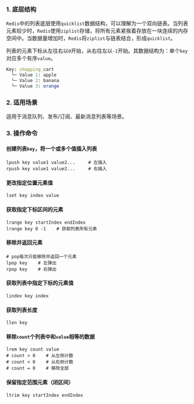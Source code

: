 ### 1. 底层结构

`Redis`中的列表底层使用`quicklist`数据结构，可以理解为一个双向链表。当列表元素较少时，`Redis`使用`ziplist`存储，将所有元素紧挨着存放在一块连续的内存空间中。当数据量增加时，`Redis`将`ziplist`与链表结合，形成`quicklist`。

列表的元素下标从左往右以`0`开始，从右往左以`-1`开始。其数据结构为：单个`key`对应多个有序`value`。

```mathematica
Key: shopping_cart
  └─ Value 1: apple
  └─ Value 2: banana
  └─ Value 3: orange
```

### 2. 适用场景

适用于消息队列、发布/订阅、最新消息列表等场景。

### 3. 操作命令

#### 创建列表`key`，将一个或多个值插入列表

```shell
lpush key value1 value2...     # 左插入
rpush key value1 value2...     # 右插入
```

#### 更改指定位置元素值

```shell
lset key index value
```

#### 获取指定下标区间的元素

```shell
lrange key startIndex endIndex
lrange key 0 -1    # 获取列表所有元素
```

#### 移除并返回元素

```shell
# pop每次只能移除并返回一个元素
lpop key    # 左弹出
rpop key    # 右弹出
```

#### 获取列表中指定下标的元素值

```shell
lindex key index
```

#### 获取列表长度

```shell
llen key
```

#### 移除`count`个列表中和`value`相等的数据

```shell
lrem key count value
# count > 0    # 从左侧计数
# count < 0    # 从右侧计数
# count = 0    # 移除全部
```

#### 保留指定范围元素（闭区间）

```shell
ltrim key startIndex endIndex
```
